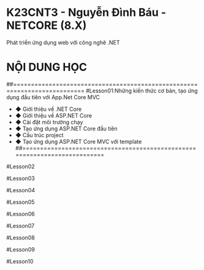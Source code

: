 # K23CNT3 - Nguyễn Đình Báu - NETCORE (8.X)
Phát triển ứng dụng web với công nghê .NET
# NỘI DUNG HỌC 
##==========================================================================
#Lesson01:Những kiến thức cơ bản, tạo ứng dụng đầu tiên với App.Net Core MVC
- ◆ Giới thiệu về .NET Core
- ◆ Giới thiệu về ASP.NET Core
- ◆ Cài đặt môi trường chạy
- ◆ Tạo ứng dụng ASP.NET Core đầu tiên
- ◆ Cấu trúc project
- ◆ Tạo ứng dụng ASP.NET Core MVC với template
##==========================================================================

#Lesson02

#Lesson03

#Lesson04

#Lesson05

#Lesson06

#Lesson07

#Lesson08

#Lesson09

#Lesson10

#
